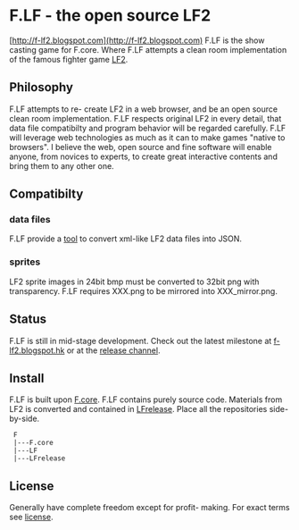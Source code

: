 # F.LF - the open source LF2
[http://f-lf2.blogspot.com](http://f-lf2.blogspot.com)
F.LF is the show casting game for F.core. Where F.LF attempts a clean room implementation of the famous fighter game [LF2](http://lf2.net).

## Philosophy
F.LF attempts to re- create LF2 in a web browser, and be an open source clean room implementation. F.LF respects original LF2 in every detail, that data file compatibilty and program behavior will be regarded carefully.
F.LF will leverage web technologies as much as it can to make games "native to browsers".
I believe the web, open source and fine software will enable anyone, from novices to experts, to create great interactive contents and bring them to any other one.

## Compatibilty

### data files
F.LF provide a [tool](http://tyt2y3.github.com/LFrelease/tools/data_file_converter.html) to convert xml-like LF2 data files into JSON.

### sprites
LF2 sprite images in 24bit bmp must be converted to 32bit png with transparency.
F.LF requires XXX.png to be mirrored into XXX_mirror.png.

## Status
F.LF is still in mid-stage development. Check out the latest milestone at [f-lf2.blogspot.hk](http://f-lf2.blogspot.hk/search/label/latest-demo) or at the [release channel](https://github.com/tyt2y3/LFrelease).

## Install
F.LF is built upon [F.core](https://github.com/tyt2y3/F.core). F.LF contains purely source code. Materials from LF2 is converted and contained in [LFrelease](https://github.com/tyt2y3/LFrelease). Place all the repositories side-by-side.
```
 F
 |---F.core
 |---LF
 |---LFrelease
```

## License
Generally have complete freedom except for profit- making. For exact terms see [license](http://project--f.blogspot.hk/2012/05/license.html).
